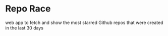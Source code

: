 # Repo Race
web app to fetch and show the most starred Github repos that were created in the last 30 days
